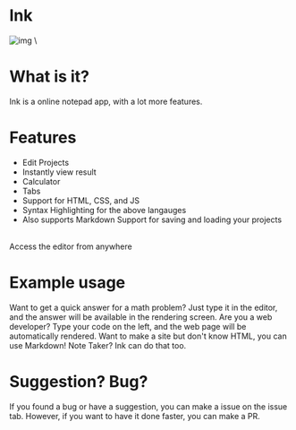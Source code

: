 # Ink
![img](https://img.shields.io/github/license/darth-ness/ink) \

# What is it?
Ink is a online notepad app, with a lot more features.

# Features
* Edit Projects
* Instantly view result
* Calculator
* Tabs
* Support for HTML, CSS, and JS
* Syntax Highlighting for the above langauges
* Also supports Markdown
Support for saving and loading your projects
<br>
Access the editor from anywhere

# Example usage
Want to get a quick answer for a math problem? Just type it in the editor, and the answer will be available in the rendering screen.
Are you a web developer? Type your code on the left, and the web page will be automatically rendered. 
Want to make a site but don't know HTML, you can use Markdown!
Note Taker? Ink can do that too.

# Suggestion? Bug?
If you found a bug or have a suggestion, you can make a issue on the issue tab.
However, if you want to have it done faster, you can make a PR.

